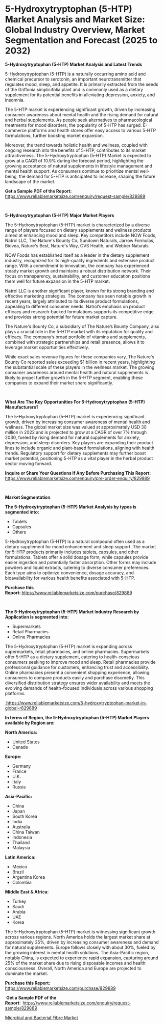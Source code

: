 <p><h1>5-Hydroxytryptophan (5-HTP) Market Analysis and Market Size: Global Industry Overview, Market Segmentation and Forecast (2025 to 2032)</h1></p><p><strong>5-Hydroxytryptophan (5-HTP) Market Analysis and Latest Trends</strong></p>
<p><p>5-Hydroxytryptophan (5-HTP) is a naturally occurring amino acid and chemical precursor to serotonin, an important neurotransmitter that regulates mood, sleep, and appetite. It is primarily extracted from the seeds of the Griffonia simplicifolia plant and is commonly used as a dietary supplement for its potential benefits in alleviating depression, anxiety, and insomnia.</p><p>The 5-HTP market is experiencing significant growth, driven by increasing consumer awareness about mental health and the rising demand for natural and herbal supplements. As people seek alternatives to pharmacological treatments for mood disorders, the popularity of 5-HTP has surged. E-commerce platforms and health stores offer easy access to various 5-HTP formulations, further boosting market expansion.</p><p>Moreover, the trend towards holistic health and wellness, coupled with ongoing research into the benefits of 5-HTP, contributes to its market attractiveness. The 5-Hydroxytryptophan (5-HTP) Market is expected to grow at a CAGR of 10.9% during the forecast period, highlighting the growing acceptance of natural supplements in lifestyle management and mental health support. As consumers continue to prioritize mental well-being, the demand for 5-HTP is anticipated to increase, shaping the future landscape of the market.</p></p>
<p><strong>Get a Sample PDF of the Report:&nbsp;</strong> <a href="https://www.reliablemarketsize.com/enquiry/request-sample/829889?utm_campaign=2462&utm_medium=2&utm_source=Github&utm_content=ia&utm_term=25032025&utm_id=5-hydroxytryptophan-5-htp">https://www.reliablemarketsize.com/enquiry/request-sample/829889</a></p>
<p>&nbsp;</p>
<p><strong>5-Hydroxytryptophan (5-HTP) Major Market Players</strong></p>
<p><p>The 5-Hydroxytryptophan (5-HTP) market is characterized by a diverse range of players focused on dietary supplements and wellness products aimed at enhancing mood and sleep. Key competitors include NOW Foods, Natrol LLC, The Nature's Bounty Co, Sundown Naturals, Jarrow Formulas, Biovea, Nature's Best, Nature's Way, CVS Health, and Webber Naturals.</p><p>NOW Foods has established itself as a leader in the dietary supplement industry, recognized for its high-quality ingredients and extensive product range. With a commitment to innovation, the company has experienced steady market growth and maintains a robust distribution network. Their focus on transparency, sustainability, and customer education positions them well for future expansion in the 5-HTP market.</p><p>Natrol LLC is another significant player, known for its strong branding and effective marketing strategies. The company has seen notable growth in recent years, largely attributed to its diverse product formulations, appealing to different consumer needs. Natrol’s emphasis on product efficacy and research-backed formulations supports its competitive edge and provides strong potential for future market capture.</p><p>The Nature's Bounty Co, a subsidiary of The Nature’s Bounty Company, also plays a crucial role in the 5-HTP market with its reputation for quality and efficacy. The company’s broad portfolio of vitamins and supplements, combined with strategic partnerships and retail presence, allows it to leverage market opportunities effectively.</p><p>While exact sales revenue figures for these companies vary, The Nature's Bounty Co reported sales exceeding $1 billion in recent years, highlighting the substantial scale of these players in the wellness market. The growing consumer awareness around mental health and natural supplements is likely to propel further growth in the 5-HTP segment, enabling these companies to expand their market share significantly.</p></p>
<p>&nbsp;</p>
<p><strong>What Are The Key Opportunities For 5-Hydroxytryptophan (5-HTP) Manufacturers?</strong></p>
<p><p>The 5-Hydroxytryptophan (5-HTP) market is experiencing significant growth, driven by increasing consumer awareness of mental health and wellness. The global market size was valued at approximately USD 30 million in 2022 and is projected to grow at a CAGR of over 7% through 2030, fueled by rising demand for natural supplements for anxiety, depression, and sleep disorders. Key players are expanding their product lines to include organic and plant-based formulations, aligning with health trends. Regulatory support for dietary supplements may further boost market potential, positioning 5-HTP as a vital player in the herbal product sector moving forward.</p></p>
<p><strong>Inquire or Share Your Questions If Any Before Purchasing This Report:</strong> <a href="https://www.reliablemarketsize.com/enquiry/pre-order-enquiry/829889?utm_campaign=2462&utm_medium=2&utm_source=Github&utm_content=ia&utm_term=25032025&utm_id=5-hydroxytryptophan-5-htp">https://www.reliablemarketsize.com/enquiry/pre-order-enquiry/829889</a></p>
<p>&nbsp;</p>
<p><strong>Market Segmentation</strong></p>
<p><strong>The 5-Hydroxytryptophan (5-HTP) Market Analysis by types is segmented into:</strong></p>
<p><ul><li>Tablets</li><li>Capsules</li><li>Others</li></ul></p>
<p><p>5-Hydroxytryptophan (5-HTP) is a natural compound often used as a dietary supplement for mood enhancement and sleep support. The market for 5-HTP products primarily includes tablets, capsules, and other formulations. Tablets offer a solid dosage form, while capsules provide easier ingestion and potentially faster absorption. Other forms may include powders and liquid extracts, catering to diverse consumer preferences. Each type aims to optimize convenience, dosage accuracy, and bioavailability for various health benefits associated with 5-HTP.</p></p>
<p><strong>Purchase this Report:&nbsp;</strong><a href="https://www.reliablemarketsize.com/purchase/829889?utm_campaign=2462&utm_medium=2&utm_source=Github&utm_content=ia&utm_term=25032025&utm_id=5-hydroxytryptophan-5-htp">https://www.reliablemarketsize.com/purchase/829889</a></p>
<p>&nbsp;</p>
<p><strong>The 5-Hydroxytryptophan (5-HTP) Market Industry Research by Application is segmented into:</strong></p>
<p><ul><li>Supermarkets</li><li>Retail Pharmacies</li><li>Online Pharmacies</li></ul></p>
<p><p>The 5-Hydroxytryptophan (5-HTP) market is expanding across supermarkets, retail pharmacies, and online pharmacies. Supermarkets offer 5-HTP as a dietary supplement, catering to health-conscious consumers seeking to improve mood and sleep. Retail pharmacies provide professional guidance for customers, enhancing trust and accessibility. Online pharmacies present a convenient shopping experience, allowing consumers to compare products easily and purchase discreetly. This diversified distribution strategy ensures wider availability and meets the evolving demands of health-focused individuals across various shopping platforms.</p></p>
<p><a href="https://www.reliablemarketsize.com/5-hydroxytryptophan-market-in-global-r829889?utm_campaign=2462&utm_medium=2&utm_source=Github&utm_content=ia&utm_term=25032025&utm_id=5-hydroxytryptophan-5-htp">&nbsp;https://www.reliablemarketsize.com/5-hydroxytryptophan-market-in-global-r829889</a></p>
<p><strong>In terms of Region, the 5-Hydroxytryptophan (5-HTP) Market Players available by Region are:</strong></p>
<p>
    <p> <strong> North America: </strong>
        <ul>
            <li>United States</li>
            <li>Canada</li>
        </ul>
        </p> 
    <p> <strong> Europe: </strong>
        <ul>
            <li>Germany</li>
            <li>France</li>
            <li>U.K.</li>
            <li>Italy</li>
            <li>Russia</li>
        </ul>
        </p> 
    <p> <strong> Asia-Pacific: </strong>
        <ul>
            <li>China</li>
            <li>Japan</li>
            <li>South Korea</li>
            <li>India</li>
            <li>Australia</li>
            <li>China Taiwan</li>
            <li>Indonesia</li>
            <li>Thailand</li>
            <li>Malaysia</li>
        </ul>
        </p> 
    <p> <strong> Latin America: </strong>
        <ul>
            <li>Mexico</li>
            <li>Brazil</li>
            <li>Argentina Korea</li>
            <li>Colombia</li>
        </ul>
        </p> 
    <p> <strong> Middle East & Africa: </strong>
        <ul>
            <li>Turkey</li>
            <li>Saudi</li>
            <li>Arabia</li>
            <li>UAE</li>
            <li>Korea</li>
        </ul>
    </p>
    </p>
<p><p>The 5-Hydroxytryptophan (5-HTP) market is witnessing significant growth across various regions. North America holds the largest market share at approximately 35%, driven by increasing consumer awareness and demand for natural supplements. Europe follows closely with about 30%, fueled by the growing interest in mental health solutions. The Asia-Pacific region, notably China, is expected to experience rapid expansion, capturing around 25% of the market share due to rising disposable incomes and health consciousness. Overall, North America and Europe are projected to dominate the market.</p></p>
<p><strong>Purchase this Report: </strong><a href="https://www.reliablemarketsize.com/purchase/829889?utm_campaign=2462&utm_medium=2&utm_source=Github&utm_content=ia&utm_term=25032025&utm_id=5-hydroxytryptophan-5-htp">https://www.reliablemarketsize.com/purchase/829889</a></p>
<p>&nbsp;<strong>Get a Sample PDF of the Report:&nbsp;&nbsp;</strong><a href="https://www.reliablemarketsize.com/enquiry/request-sample/829889?utm_campaign=2462&utm_medium=2&utm_source=Github&utm_content=ia&utm_term=25032025&utm_id=5-hydroxytryptophan-5-htp">https://www.reliablemarketsize.com/enquiry/request-sample/829889</a></p>
<p><strong></strong></p>
<p><p><a href="https://github.com/mayabungard8092/Market-Research-Report-List-1/blob/main/microbial-and-bacterial-fibre-market.md?utm_campaign=2462&utm_medium=2&utm_source=Github&utm_content=ia&utm_term=25032025&utm_id=5-hydroxytryptophan-5-htp">Microbial and Bacterial Fibre Market</a></p></p>